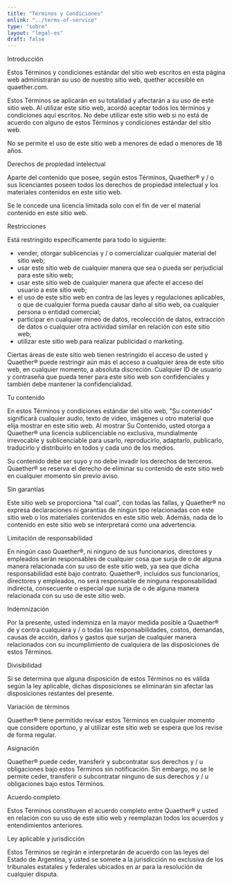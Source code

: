 ```yaml
---
title: "Términos y Condiciones"
enlink: "../terms-of-service"
type: "sobre"
layout: "legal-es"
draft: false
---
```

Introducción

Estos Términos y condiciones estándar del sitio web escritos en esta página web administrarán su uso de nuestro sitio web, quether accesible en quaether.com.

Estos Términos se aplicarán en su totalidad y afectarán a su uso de este sitio web. Al utilizar este sitio web, acordó aceptar todos los términos y condiciones aquí escritos. No debe utilizar este sitio web si no está de acuerdo con alguno de estos Términos y condiciones estándar del sitio web.

No se permite el uso de este sitio web a menores de edad o menores de 18 años.

Derechos de propiedad intelectual

Aparte del contenido que posee, según estos Términos, Quaether® y / o sus licenciantes poseen todos los derechos de propiedad intelectual y los materiales contenidos en este sitio web.

Se le concede una licencia limitada solo con el fin de ver el material contenido en este sitio web.

Restricciones

Está restringido específicamente para todo lo siguiente:

- vender, otorgar sublicencias y / o comercializar cualquier material del sitio web;
- usar este sitio web de cualquier manera que sea o pueda ser perjudicial para este sitio web;
- usar este sitio web de cualquier manera que afecte el acceso del usuario a este sitio web;
- el uso de este sitio web en contra de las leyes y regulaciones aplicables, o que de cualquier forma pueda causar daño al sitio web, oa cualquier persona o entidad comercial;
- participar en cualquier mineo de datos, recolección de datos, extracción de datos o cualquier otra actividad similar en relación con este sitio web;
- utilizar este sitio web para realizar publicidad o marketing.


Ciertas áreas de este sitio web tienen restringido el acceso de usted y Quaether® puede restringir aún más el acceso a cualquier área de este sitio web, en cualquier momento, a absoluta discreción. Cualquier ID de usuario y contraseña que pueda tener para este sitio web son confidenciales y también debe mantener la confidencialidad.

Tu contenido

En estos Términos y condiciones estándar del sitio web, "Su contenido" significará cualquier audio, texto de video, imágenes u otro material que elija mostrar en este sitio web. Al mostrar Su Contenido, usted otorga a Quaether® una licencia sublicenciable no exclusiva, mundialmente irrevocable y sublicenciable para usarlo, reproducirlo, adaptarlo, publicarlo, traducirlo y distribuirlo en todos y cada uno de los medios.

Su contenido debe ser suyo y no debe invadir los derechos de terceros. Quaether® se reserva el derecho de eliminar su contenido de este sitio web en cualquier momento sin previo aviso.

Sin garantías

Este sitio web se proporciona "tal cual", con todas las fallas, y Quaether® no expresa declaraciones ni garantías de ningún tipo relacionadas con este sitio web o los materiales contenidos en este sitio web. Además, nada de lo contenido en este sitio web se interpretará como una advertencia.

Limitación de responsabilidad

En ningún caso Quaether®, ni ninguno de sus funcionarios, directores y empleados serán responsables de cualquier cosa que surja de o de alguna manera relacionada con su uso de este sitio web, ya sea que dicha responsabilidad esté bajo contrato. Quaether®, incluidos sus funcionarios, directores y empleados, no será responsable de ninguna responsabilidad indirecta, consecuente o especial que surja de o de alguna manera relacionada con su uso de este sitio web.

Indemnización

Por la presente, usted indemniza en la mayor medida posible a Quaether® de y contra cualquiera y / o todas las responsabilidades, costos, demandas, causas de acción, daños y gastos que surjan de cualquier manera relacionados con su incumplimiento de cualquiera de las disposiciones de estos Términos.

Divisibilidad

Si se determina que alguna disposición de estos Términos no es válida según la ley aplicable, dichas disposiciones se eliminarán sin afectar las disposiciones restantes del presente.

Variación de términos

Quaether® tiene permitido revisar estos Términos en cualquier momento que considere oportuno, y al utilizar este sitio web se espera que los revise de forma regular.

Asignación

Quaether® puede ceder, transferir y subcontratar sus derechos y / u obligaciones bajo estos Términos sin notificación. Sin embargo, no se le permite ceder, transferir o subcontratar ninguno de sus derechos y / u obligaciones bajo estos Términos.

Acuerdo completo

Estos Términos constituyen el acuerdo completo entre Quaether® y usted en relación con su uso de este sitio web y reemplazan todos los acuerdos y entendimientos anteriores.

Ley aplicable y jurisdicción

Estos Términos se regirán e interpretarán de acuerdo con las leyes del Estado de Argentina, y usted se somete a la jurisdicción no exclusiva de los tribunales estatales y federales ubicados en ar para la resolución de cualquier disputa.
